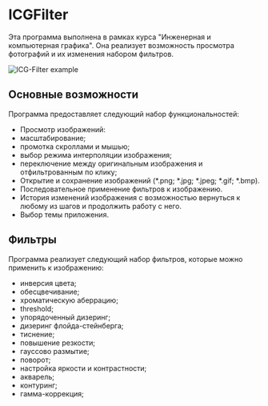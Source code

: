 # ICGFilter
 
Эта программа выполнена в рамках курса "Инженерная и компьютерная графика". Она реализует возможность просмотра фотографий и их изменения набором фильтров.

![ICG-Filter example](https://github.com/v-kharchenko/ICG-Filter/assets/139693859/6c731322-4bd6-4105-becf-58353ee614eb)

## Основные возможности
Программа предоставляет следующий набор функциональностей:
- Просмотр изображений:
 - масштабирование;
 - промотка скроллами и мышью;
 - выбор режима интерполяции изображения;
 - переключение между оригинальным изображения и отфильтрованным по клику;
- Открытие и сохранение изображений (*.png; *.jpg; *.jpeg; *.gif; *.bmp).
- Последовательное применение фильтров к изображению.
- История изменений изображения с возможностью вернуться к любому из шагов и продолжить работу с него.
- Выбор темы приложения.

## Фильтры
Программа реализует следующий набор фильтров, которые можно применить к изображению:
- инверсия цвета;
- обесцвечивание;
- хроматическую аберрацию;
- threshold;
- упорядоченный дизеринг;
- дизеринг флойда-стейнберга;
- тиснение;
- повышение резкости;
- гауссово размытие;
- поворот;
- настройка яркости и контрастности;
- акварель;
- контуринг;
- гамма-коррекция;


